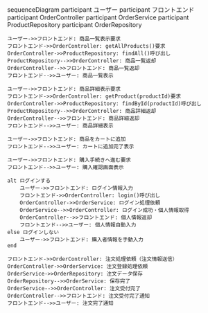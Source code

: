 <div class="mermaid">
sequenceDiagram
    participant ユーザー
    participant フロントエンド
    participant OrderController
    participant OrderService
    participant ProductRepository
    participant OrderRepository

    ユーザー->>フロントエンド: 商品一覧表示要求
    フロントエンド->>OrderController: getAllProducts()要求
    OrderController->>ProductRepository: findAll()呼び出し
    ProductRepository-->>OrderController: 商品一覧返却
    OrderController-->>フロントエンド: 商品一覧返却
    フロントエンド-->>ユーザー: 商品一覧表示

    ユーザー->>フロントエンド: 商品詳細表示要求
    フロントエンド->>OrderController: getProduct(productId)要求
    OrderController->>ProductRepository: findById(productId)呼び出し
    ProductRepository-->>OrderController: 商品詳細返却
    OrderController-->>フロントエンド: 商品詳細返却
    フロントエンド-->>ユーザー: 商品詳細表示

    ユーザー->>フロントエンド: 商品をカートに追加
    フロントエンド-->>ユーザー: カートに追加完了表示

    ユーザー->>フロントエンド: 購入手続きへ進む要求
    フロントエンド-->>ユーザー: 購入確認画面表示

    alt ログインする
        ユーザー->>フロントエンド: ログイン情報入力
        フロントエンド->>OrderController: login()呼び出し
        OrderController->>OrderService: ログイン処理依頼
        OrderService-->>OrderController: ログイン成功・個人情報取得
        OrderController-->>フロントエンド: 個人情報返却
        フロントエンド-->>ユーザー: 個人情報自動入力
    else ログインしない
        ユーザー->>フロントエンド: 購入者情報を手動入力
    end

    フロントエンド->>OrderController: 注文処理依頼（注文情報送信）
    OrderController->>OrderService: 注文登録処理依頼
    OrderService->>OrderRepository: 注文データ保存
    OrderRepository-->>OrderService: 保存完了
    OrderService-->>OrderController: 注文受付完了
    OrderController-->>フロントエンド: 注文受付完了通知
    フロントエンド-->>ユーザー: 注文完了通知
</div>
